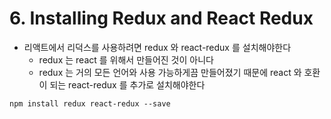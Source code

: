 # 6. Installing Redux and React Redux

- 리액트에서 리덕스를 사용하려면 redux 와 react-redux 를 설치해야한다
  - redux 는 react 를 위해서 만들어진 것이 아니다
  - redux 는 거의 모든 언어와 사용 가능하게끔 만들어졌기 때문에 react 와 호환이 되는 react-redux 를 추가로 설치해야한다

`npm install redux react-redux --save`
